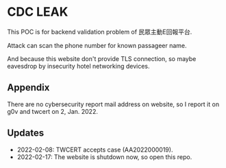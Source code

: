 # CDC LEAK

This POC is for backend validation problem of 民眾主動E回報平台.

Attack can scan the phone number for known passageer name.

And because this website don't provide TLS connection, so maybe eavesdrop by insecurity hotel networking devices.

## Appendix

There are no cybersecurity report mail address on website, so I report it on g0v and twcert on 2, Jan. 2022.


## Updates

* 2022-02-08: TWCERT accepts case (AA2022000019).
* 2022-02-17: The website is shutdown now, so open this repo.
